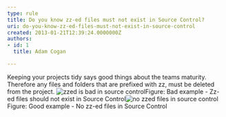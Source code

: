 ```yaml
---
type: rule
title: Do you know zz-ed files must not exist in Source Control?
uri: do-you-know-zz-ed-files-must-not-exist-in-source-control
created: 2013-01-21T12:39:24.0000000Z
authors:
- id: 1
  title: Adam Cogan

---
```


 
Keeping your projects tidy says good things about the teams maturity. Therefore any files and folders that are prefixed with zz, must be deleted from the project.
 ![zzed is bad in source control](/SoftwareDevelopment/RulesToBetterDotNETProjects/PublishingImages/zzed-bad.jpg)Figure: Bad example - Zz-ed files should not exist in Source Control![no zzed files in source control](/SoftwareDevelopment/RulesToBetterDotNETProjects/PublishingImages/zzed-good.jpg)Figure: Good example - No zz-ed files in Source Control
